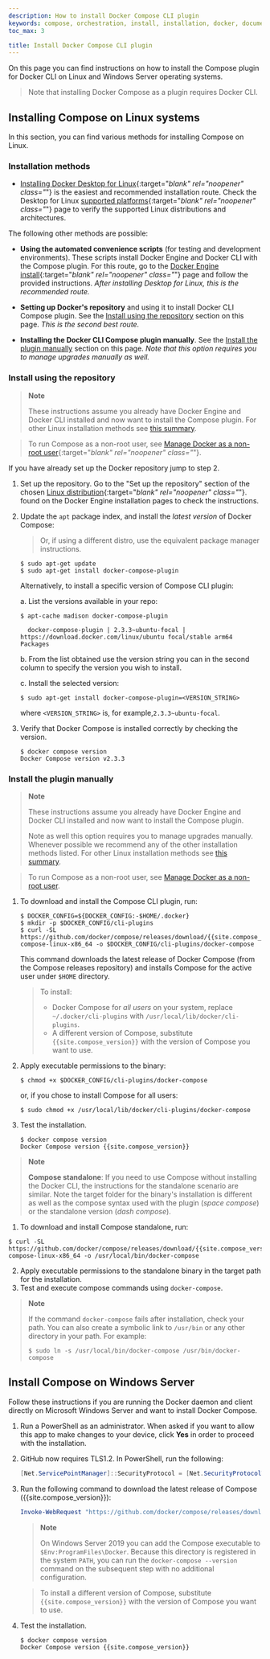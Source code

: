 ```yaml
---
description: How to install Docker Compose CLI plugin
keywords: compose, orchestration, install, installation, docker, documentation
toc_max: 3

title: Install Docker Compose CLI plugin
---
```


On this page you can find instructions on how to install the Compose plugin for Docker CLI on Linux and Windows Server operating systems.
>Note that installing Docker Compose as a plugin requires Docker CLI.

## Installing Compose on Linux systems

In this section, you can find various methods for installing Compose on Linux.

### Installation methods

* [Installing Docker Desktop for Linux](../../desktop/linux/install.md/){:target="_blank" rel="noopener" class="_"} is the easiest and recommended installation route. 
Check the Desktop for Linux [supported platforms](../../desktop/linux/install.md/#supported-platforms){:target="_blank" rel="noopener" class="_"} page to verify the supported Linux distributions and architectures.


The following other methods are possible:

* __Using the automated convenience scripts__ (for testing and development environments). 
These scripts install Docker Engine and Docker CLI with the Compose plugin. 
For this route, go to the [Docker Engine install](../../../engine/install/){:target="_blank" rel="noopener" class="_"} 
page and follow the provided instructions. _After installing Desktop for Linux, this is the recommended route._

* __Setting up Docker's repository__ and using it to install Docker CLI Compose plugin. See the [Install using the repository](#install-using-the-repository) section on this page. _This is the second best route._

* __Installing the Docker CLI Compose plugin manually__. See the [Install the plugin manually](#install-the-plugin-manually) section on this page. _Note that this option requires you to manage upgrades manually as well._ 


### Install using the repository

> **Note**
>
>These instructions assume you already have Docker Engine and Docker CLI installed and now want to install the Compose plugin. 
For other Linux installation methods see [this summary](#installation-methods).

>To run Compose as a non-root user, see [Manage Docker as a non-root user](../../engine/install/linux-postinstall.md){:target="_blank" rel="noopener" class="_"}.


If you have already set up the Docker repository jump to step 2.

1. Set up the repository. Go to the "Set up the repository" section of the chosen [Linux distribution](../../engine/install/index.md#server){:target="_blank" rel="noopener" class="_"}. found on the Docker Engine installation pages to check the instructions.

2. Update the `apt` package index, and install the _latest version_ of Docker Compose:

    > Or, if using a different distro, use the equivalent package manager instructions. 


    ```console
    $ sudo apt-get update
    $ sudo apt-get install docker-compose-plugin
    ```
    
    Alternatively, to install a specific version of Compose CLI plugin:
      
    a. List the versions available in your repo:


      ```console
      $ apt-cache madison docker-compose-plugin

        docker-compose-plugin | 2.3.3~ubuntu-focal | https://download.docker.com/linux/ubuntu focal/stable arm64 Packages
      ```

    b. From the list obtained use the version string you can in the second column to specify the version you wish to install. 
      
    c. Install the selected version:


      ```console
      $ sudo apt-get install docker-compose-plugin=<VERSION_STRING>
      ```
    where `<VERSION_STRING>` is, for example,`2.3.3~ubuntu-focal`.

3.  Verify that Docker Compose is installed correctly by checking the version.

    ```console
    $ docker compose version
    Docker Compose version v2.3.3
    ```

### Install the plugin manually

> **Note**
>
> These instructions assume you already have Docker Engine and Docker CLI installed and now want to install the Compose plugin. 
>
> Note as well this option requires you to manage upgrades manually. Whenever possible we recommend any of the other installation methods listed. For other Linux installation methods see [this summary](#installation-methods).

>To run Compose as a non-root user, see [Manage Docker as a non-root user](../../engine/install/linux-postinstall.md).


1.  To download and install the Compose CLI plugin, run:

    ```console
    $ DOCKER_CONFIG=${DOCKER_CONFIG:-$HOME/.docker}
    $ mkdir -p $DOCKER_CONFIG/cli-plugins
    $ curl -SL https://github.com/docker/compose/releases/download/{{site.compose_version}}/docker-compose-linux-x86_64 -o $DOCKER_CONFIG/cli-plugins/docker-compose
    ```

    This command downloads the latest release of Docker Compose (from the Compose releases repository) and installs Compose for the active user under `$HOME` directory.
    
    > To install:
    >* Docker Compose for _all users_ on your system, replace `~/.docker/cli-plugins` with `/usr/local/lib/docker/cli-plugins`.
    >* A different version of Compose, substitute `{{site.compose_version}}` with the version of Compose you want to use.

2. Apply executable permissions to the binary:

     ```console
    $ chmod +x $DOCKER_CONFIG/cli-plugins/docker-compose
    ```
    or, if you chose to install Compose for all users:

    ```console
    $ sudo chmod +x /usr/local/lib/docker/cli-plugins/docker-compose
    ```

3. Test the installation.

    ```console
    $ docker compose version
    Docker Compose version {{site.compose_version}}
    ```

> **Note**
>
>__Compose standalone__: If you need to use Compose without installing the Docker CLI, the instructions for the standalone scenario are similar. 
> Note the target folder for the binary's installation is different as well as the compose syntax used with the plugin (_space compose_) or the standalone version (_dash compose_).

1. To download and install Compose standalone, run:
  ```console
  $ curl -SL https://github.com/docker/compose/releases/download/{{site.compose_version}}/docker-compose-linux-x86_64 -o /usr/local/bin/docker-compose
  ```
2. Apply executable permissions to the standalone binary in the target path for the installation.
3. Test and execute compose commands using `docker-compose`.

> **Note**
>
> If the command `docker-compose` fails after installation, check your path.
> You can also create a symbolic link to `/usr/bin` or any other directory in your path. 
> For example:
> ```console
> $ sudo ln -s /usr/local/bin/docker-compose /usr/bin/docker-compose
> ```


## Install Compose on Windows Server

Follow these instructions if you are running the Docker daemon and client directly
on Microsoft Windows Server and want to install Docker Compose.


1.  Run a PowerShell as an administrator. 
When asked if you want to allow this app to make changes to your device, click **Yes** in order to proceed with the installation.
    
2.  GitHub now requires TLS1.2. In PowerShell, run the following:
    
    ```powershell  
    [Net.ServicePointManager]::SecurityProtocol = [Net.SecurityProtocolType]::Tls12
    ```
3. Run the following command to download the latest release of Compose ({{site.compose_version}}):

    ```powershell
    Invoke-WebRequest "https://github.com/docker/compose/releases/download/{{site.compose_version}}/docker-compose-Windows-x86_64.exe" -UseBasicParsing -OutFile $Env:ProgramFiles\Docker\docker-compose.exe
    ```

    > **Note**
    >
    > On Windows Server 2019 you can add the Compose executable to `$Env:ProgramFiles\Docker`.
     Because this directory is registered in the system `PATH`, you can run the `docker-compose --version` 
     command on the subsequent step with no additional configuration.

    > To install a different version of Compose, substitute `{{site.compose_version}}`
    > with the version of Compose you want to use.

3.  Test the installation.

    ```console
    $ docker compose version
    Docker Compose version {{site.compose_version}}
    ```

